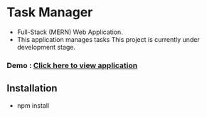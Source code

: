 # Task Manager

- Full-Stack (MERN) Web Application.
- This application manages tasks
  This project is currently under development stage.

### Demo : [Click here to view application](https://task-manager-nokha.herokuapp.com/dashboard)

## Installation

- npm install
